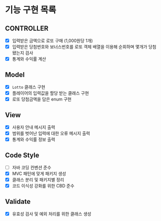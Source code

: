 # 기능 구현 목록

## CONTROLLER
- [x] 입력받은 금액으로 로또 구매 (1,000원당 1개)
- [x] 입력받은 당첨번호와 보너스번호를 로또 객체 배열을 이용해 순회하며 몇개가 당첨됐는지 검사
- [x] 통계와 수익률 계산

## Model
- [x] `Lotto` 클래스 구현
- [x] 플레이어의 입력값을 할당 받는 클래스 구현
- [x] 로또 당첨금액을 담은 enum 구현

## View
- [x] 사용자 안내 메시지 출력
- [x] 범위를 벗어난 입력에 대한 오류 메시지 출력
- [x] 통계와 수익률 정보 출력

## Code Style
- [ ] 자바 코딩 컨벤션 준수
- [x] MVC 패턴에 맞게 패키지 생성
- [x] 클래스 분리 및 패키지별 정리
- [x] 코드 이식성 강화를 위한 CBD 준수

## Validate
- [x] 유효성 검사 및 예외 처리를 위한 클래스 생성